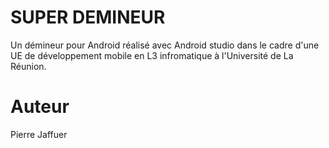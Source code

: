 # SUPER DEMINEUR
Un démineur pour Android réalisé avec Android studio dans le cadre d'une UE de développement mobile en L3 infromatique à l'Université de La Réunion.

# Auteur
Pierre Jaffuer
